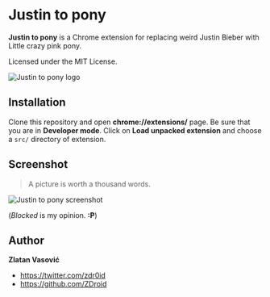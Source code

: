 # Justin to pony

**Justin to pony** is a Chrome extension for replacing weird Justin Bieber with
Little crazy pink pony.

Licensed under the MIT License.

![Justin to pony logo](https://raw.github.com/ZDroid/justin-to-pony/master/src/icon-128.png)

## Installation

Clone this repository and open **chrome://extensions/** page. Be sure that you
are in **Developer mode**. Click on **Load unpacked extension** and choose a
`src/` directory of extension.

## Screenshot

> A picture is worth a thousand words.

![Justin to pony screenshot](https://raw.github.com/ZDroid/justin-to-pony/master/screenshot.png)

(*Blocked* is my opinion. **:P**)

## Author

**Zlatan Vasović**

* <https://twitter.com/zdr0id>
* <https://github.com/ZDroid>